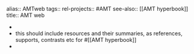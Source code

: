 alias:: AMTweb
tags::
rel-projects:: #AMT
see-also:: [[AMT hyperbook]]
title:: AMT web

-
- this should include resources and their summaries, as references, supports, contrasts etc for #[[AMT hyperbook]]
-